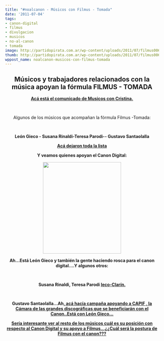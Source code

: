 ```yaml
---
title: "#noalcanon - Músicos con Filmus - Tomada"
date: '2011-07-04'
tags:
- canon-digital
- filmus
- divulgacion
- musicos
- no-al-canon
- tomada
image: http://partidopirata.com.ar/wp-content/uploads/2011/07/filmus006.jpg
thumb: http://partidopirata.com.ar/wp-content/uploads/2011/07/filmus006.jpg
wppost_name: noalcanon-musicos-con-filmus-tomada
---
```


<h2 style="text-align: center;">Músicos y trabajadores relacionados con la música apoyan la fórmula FILMUS - TOMADA</h2>
<p style="text-align: center;"><strong><a href="http://musicosconcristina.blogspot.com/p/hoy-somos-musicos-con-filmus-tomada.html" target="_blank">Acá está el comunicado de Musicos con Cristina.</a></strong></p>
<p style="text-align: center;">&nbsp;</p>
<p style="text-align: center;">Algunos de los músicos que acompañan la fórmula Filmus -Tomada:</p>
<p style="text-align: center;">&nbsp;</p>
<p style="text-align: center;"><strong>León Gieco - Susana Rinaldi-</strong><strong>Teresa Parodi-</strong><strong>- Gustavo Santaolalla </strong></p>
<p style="text-align: center;"><strong><a href="http://tirandoalmedio.blogspot.com/2011/07/musicos-con-filmus-tomada.html" target="_blank">Acá dejaron toda la lista</a></strong></p>
<p style="text-align: center;"><strong>Y veamos quienes apoyan el Canon Digital:</strong></p>
<p style="text-align: center;"><strong><a href="http://partidopirata.com.ar/wp-content/uploads/2011/07/filmus006.jpg"><img class="size-medium wp-image-1338" title="filmus006" src="http://partidopirata.com.ar/wp-content/uploads/2011/07/filmus006-256x300.jpg" alt="" width="256" height="300" /></a>
</strong></p>
<p style="text-align: center;"><strong>Ah...Está León Gieco y también la gente haciendo rosca para el canon digital....Y algunos otros:</strong></p>
&nbsp;
<p style="text-align: center;"><strong>Susana Rinaldi, Teresa Parodi <a href="http://www.ieco.clarin.com/empresas/Impulsan-encarecera-soportes-archivos-digitales_0_508149268.html" target="_blank">Ieco-Clarín.</a></strong></p>
<p style="text-align: center;">&nbsp;</p>
<p style="text-align: center;"><strong>Gustavo Santaolalla...Ah,<a href="http://www.capif.org.ar/Default.asp?CODOP=NEWS&amp;CO=1&amp;CODSubLink=694" target="_blank"> acá hacía campaña apoyando a CAPIF , la Cámara de las grandes discográficas que se beneficiarán con el Canon..Está con León Gieco...</a></strong></p>
<p style="text-align: center;"><strong> </strong>
<a href="http://tirandoalmedio.blogspot.com/2011/07/musicos-con-filmus-tomada.html" target="_blank"><strong>Sería interesante ver al resto de los músicos cuál es su posición con respecto al Canon Digital y su apoyo a Filmus...¿¿Cuál será la postura de Filmus con el canon???</strong>
<strong> </strong></a></p>
